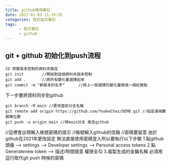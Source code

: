 ```yaml
---
title: github使用筆記
date: 2022-01-03 11:19:55
categories: 程式指令筆記
tags: 
      - 程式筆記 
      - github
---
```

## git + github 初始化到push流程  

``` 
CD 想要版本控制的資料夾路徑  
git init        //開始對這個資料夾版本控制  
git add .       //將所有變化量選擇起來  
git commit -m "新版本的名字"      //將上一部選擇的變化量做成一個紀錄點  
```

下一步要將資料同步到github

```
git branch -M main //更改當前分支名稱
git remote add origin https://github.com/YoakeChaz/DEMO.git //指定遠端數據庫位置
git push -u origin main //將main分支 推至github
```
//這裡會出現輸入帳號密碼的提示
//帳號輸入github的信箱
//密碼要留意 由於github在2021年更改設定 無法直接使用密碼登入所以要執行以下步驟
1.點github頭像 --> settings --> Developer settings --> Personal access tokens
2.點Generatenew token --> 描述/時間隨意 權限全勾
3.複製生成的金鑰名稱 必須用這行取代git push 時候的密碼


